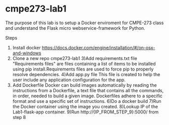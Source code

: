 # cmpe273-lab1
The purpose of this lab is to setup a Docker enviroment for CMPE-273 class and understand the Flask micro webservice-framework for Python.

Steps
1) Install docker https://docs.docker.com/engine/installation/#/on-osx-and-windows
2) Clone a new repo cmpe273-lab1
3)Add requirements.txt file 
  "Requirements files" are files containing a list of items to be installed using pip install.Requirements files are used to force pip to properly resolve dependencies.
4)Add app.py file
  This file is created to help the user include any application configuration for the app.
5) Add Dockerfile
  Docker can build images automatically by reading the instructions from a Dockerfile, a text file that contains all the commands, in order, needed to build a given image. Dockerfiles adhere to a specific format and use a specific set of instructions.
6)Do a docker build
7)Run the Docker container using the image you created.
8)Lookup IP of the Lab1-flask-app container.
9)Run http://{IP_FROM_STEP_9}:5000/ from step 8
  
